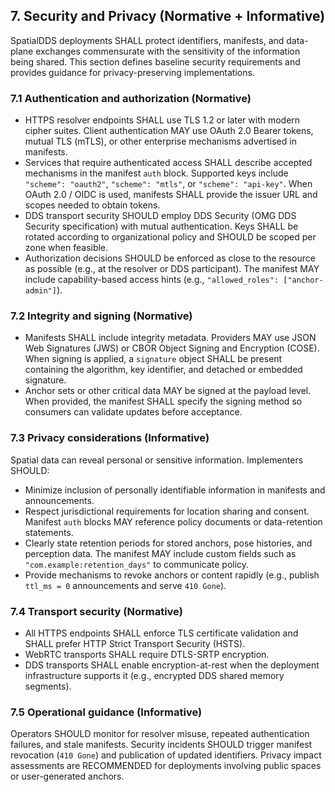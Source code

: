 ## **7. Security and Privacy (Normative + Informative)**

SpatialDDS deployments SHALL protect identifiers, manifests, and data-plane exchanges commensurate with the sensitivity of the
information being shared. This section defines baseline security requirements and provides guidance for privacy-preserving
implementations.

### **7.1 Authentication and authorization (Normative)**

* HTTPS resolver endpoints SHALL use TLS 1.2 or later with modern cipher suites. Client authentication MAY use OAuth 2.0 Bearer
  tokens, mutual TLS (mTLS), or other enterprise mechanisms advertised in manifests.
* Services that require authenticated access SHALL describe accepted mechanisms in the manifest `auth` block. Supported keys
  include `"scheme": "oauth2"`, `"scheme": "mtls"`, or `"scheme": "api-key"`. When OAuth 2.0 / OIDC is used, manifests SHALL
  provide the issuer URL and scopes needed to obtain tokens.
* DDS transport security SHOULD employ DDS Security (OMG DDS Security specification) with mutual authentication. Keys SHALL be
  rotated according to organizational policy and SHOULD be scoped per zone when feasible.
* Authorization decisions SHOULD be enforced as close to the resource as possible (e.g., at the resolver or DDS participant). The
  manifest MAY include capability-based access hints (e.g., `"allowed_roles": ["anchor-admin"]`).

### **7.2 Integrity and signing (Normative)**

* Manifests SHALL include integrity metadata. Providers MAY use JSON Web Signatures (JWS) or CBOR Object Signing and Encryption
  (COSE). When signing is applied, a `signature` object SHALL be present containing the algorithm, key identifier, and detached or
  embedded signature.
* Anchor sets or other critical data MAY be signed at the payload level. When provided, the manifest SHALL specify the signing
  method so consumers can validate updates before acceptance.

### **7.3 Privacy considerations (Informative)**

Spatial data can reveal personal or sensitive information. Implementers SHOULD:

* Minimize inclusion of personally identifiable information in manifests and announcements.
* Respect jurisdictional requirements for location sharing and consent. Manifest `auth` blocks MAY reference policy documents or
  data-retention statements.
* Clearly state retention periods for stored anchors, pose histories, and perception data. The manifest MAY include custom fields
  such as `"com.example:retention_days"` to communicate policy.
* Provide mechanisms to revoke anchors or content rapidly (e.g., publish `ttl_ms = 0` announcements and serve `410 Gone`).

### **7.4 Transport security (Normative)**

* All HTTPS endpoints SHALL enforce TLS certificate validation and SHALL prefer HTTP Strict Transport Security (HSTS).
* WebRTC transports SHALL require DTLS-SRTP encryption.
* DDS transports SHALL enable encryption-at-rest when the deployment infrastructure supports it (e.g., encrypted DDS shared
  memory segments).

### **7.5 Operational guidance (Informative)**

Operators SHOULD monitor for resolver misuse, repeated authentication failures, and stale manifests. Security incidents SHOULD
trigger manifest revocation (`410 Gone`) and publication of updated identifiers. Privacy impact assessments are RECOMMENDED for
deployments involving public spaces or user-generated anchors.
